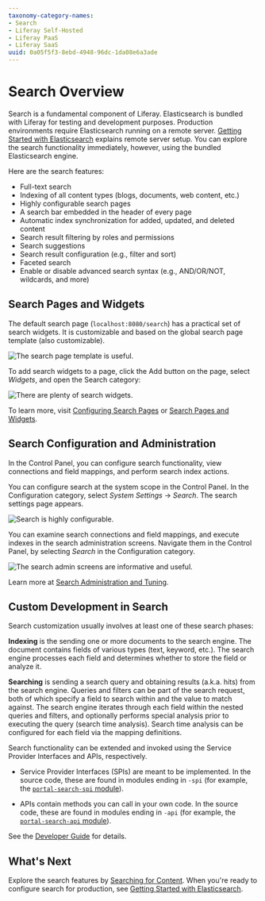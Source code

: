```yaml
---
taxonomy-category-names:
- Search
- Liferay Self-Hosted
- Liferay PaaS
- Liferay SaaS
uuid: 0a05f5f3-8ebd-4948-96dc-1da08e6a3ade
---
```

# Search Overview

Search is a fundamental component of Liferay. Elasticsearch is bundled with Liferay for testing and development purposes. Production environments require Elasticsearch running on a remote server. [Getting Started with Elasticsearch](../installing-and-upgrading-a-search-engine/elasticsearch/getting-started-with-elasticsearch.md) explains remote server setup. You can explore the search functionality immediately, however, using the bundled Elasticsearch engine.

Here are the search features:

* Full-text search
* Indexing of all content types (blogs, documents, web content, etc.)
* Highly configurable search pages
* A search bar embedded in the header of every page
* Automatic index synchronization for added, updated, and deleted content
* Search result filtering by roles and permissions
* Search suggestions
* Search result configuration (e.g., filter and sort)
* Faceted search
* Enable or disable advanced search syntax (e.g., AND/OR/NOT, wildcards, and more)

## Search Pages and Widgets

The default search page (`localhost:8080/search`) has a practical set of search widgets. It is customizable and based on the global search page template (also customizable). 

![The search page template is useful.](./search-overview/images/05.png)

To add search widgets to a page, click the Add button on the page, select _Widgets_, and open the Search category:

![There are plenty of search widgets.](./search-overview/images/07.png)

To learn more, visit [Configuring Search Pages](../search-pages-and-widgets/working-with-search-pages/search-pages.md) or [Search Pages and Widgets](../search-pages-and-widgets/working-with-search-pages.md).

## Search Configuration and Administration

In the Control Panel, you can configure search functionality, view connections and field mappings, and perform search index actions.

You can configure search at the system scope in the Control Panel. In the Configuration category, select *System Settings* &rarr; *Search*. The search settings page appears.

![Search is highly configurable.](./search-overview/images/06.png)

You can examine search connections and field mappings, and execute indexes in the search administration screens. Navigate them in the Control Panel, by selecting *Search* in the Configuration category.

![The search admin screens are informative and useful.](./search-overview/images/08.png)

Learn more at [Search Administration and Tuning](../search-administration-and-tuning.md).

## Custom Development in Search

Search customization usually involves at least one of these search phases:

**Indexing** is the sending one or more documents to the search engine. The document contains fields of various types (text, keyword, etc.). The search engine processes each field and determines whether to store the field or analyze it.

**Searching** is sending a search query and obtaining results (a.k.a. hits) from the search engine. Queries and filters can be part of the search request, both of which specify a field to search within and the value to match against. The search engine iterates through each field within the nested queries and filters, and optionally performs special analysis prior to executing the query (search time analysis). Search time analysis can be configured for each field via the mapping definitions.

Search functionality can be extended and invoked using the Service Provider Interfaces and APIs, respectively. 

* Service Provider Interfaces (SPIs) are meant to be implemented. In the source code, these are found in modules ending in `-spi` (for example, the [`portal-search-spi` module](https://github.com/liferay/liferay-portal/tree/[$LIFERAY_LEARN_PORTAL_GIT_TAG$]/modules/apps/portal-search/portal-search-spi)).

* APIs contain methods you can call in your own code. In the source code, these are found in modules ending in `-api` (for example, the [`portal-search-api` module](https://github.com/liferay/liferay-portal/tree/[$LIFERAY_LEARN_PORTAL_GIT_TAG$]/modules/apps/portal-search/portal-search-api)).

See the [Developer Guide](../developer-guide.md) for details.

## What's Next 

Explore the search features by [Searching for Content](./searching-for-content.md). When you're ready to configure search for production, see [Getting Started with Elasticsearch](../installing-and-upgrading-a-search-engine/elasticsearch/getting-started-with-elasticsearch.md).
